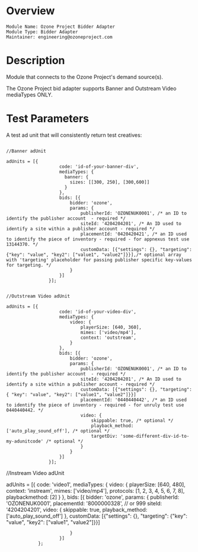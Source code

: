 	
# Overview

```
Module Name: Ozone Project Bidder Adapter
Module Type: Bidder Adapter
Maintainer: engineering@ozoneproject.com

```

# Description

Module that connects to the Ozone Project's demand source(s).

The Ozone Project bid adapter supports Banner and Outstream Video mediaTypes ONLY.
 
# Test Parameters


A test ad unit that will consistently return test creatives:

```

//Banner adUnit

adUnits = [{
                    code: 'id-of-your-banner-div',
			        mediaTypes: {
			          banner: {
			            sizes: [[300, 250], [300,600]]
			          }
			        },
                    bids: [{
                        bidder: 'ozone',
                        params: {
                            publisherId: 'OZONENUK0001', /* an ID to identify the publisher account  - required */
                            siteId: '4204204201', /* An ID used to identify a site within a publisher account - required */
                            placementId: '0420420421', /* an ID used to identify the piece of inventory - required - for appnexus test use 13144370. */
							customData: [{"settings": {}, "targeting": {"key": "value", "key2": ["value1", "value2"]}}],/* optional array with 'targeting' placeholder for passing publisher specific key-values for targeting. */                            
                        }
                    }]
                }];
```


```

//Outstream Video adUnit

adUnits = [{
                    code: 'id-of-your-video-div',
                    mediaTypes: {
                        video: {
                            playerSize: [640, 360],
                            mimes: ['video/mp4'],
                            context: 'outstream',
                        }
                    },
                    bids: [{
                        bidder: 'ozone',
                        params: {
                            publisherId: 'OZONENUK0001', /* an ID to identify the publisher account  - required */
                            siteId: '4204204201', /* An ID used to identify a site within a publisher account - required */
							customData: [{"settings": {}, "targeting": { "key": "value", "key2": ["value1", "value2"]}}]
                            placementId: '0440440442', /* an ID used to identify the piece of inventory - required - for unruly test use 0440440442. */
							video: {
                                skippable: true, /* optional */
                                playback_method: ['auto_play_sound_off'], /* optional */
                                targetDiv: 'some-different-div-id-to-my-adunitcode' /* optional */
                            }
                        }
                    }]
                }];
```

//Instream Video adUnit

adUnits = [{
					code: 'video1',
					mediaTypes: {
						video: {
							playerSize: [640, 480],
							context: 'instream',
							mimes: ['video/mp4'],
							protocols: [1, 2, 3, 4, 5, 6, 7, 8],
							playbackmethod: [2]
						}
					},
					bids: [{
							bidder: 'ozone',
							params: {
								publisherId: 'OZONENUK0001',
								placementId: '8000000328', // or 999
								siteId: '4204204201',
								video: {
									skippable: true,
									playback_method: ['auto_play_sound_off']
								},
							customData: [{"settings": {}, "targeting": {"key": "value", "key2": ["value1", "value2"]}}]

							}
						}]
				};
```
